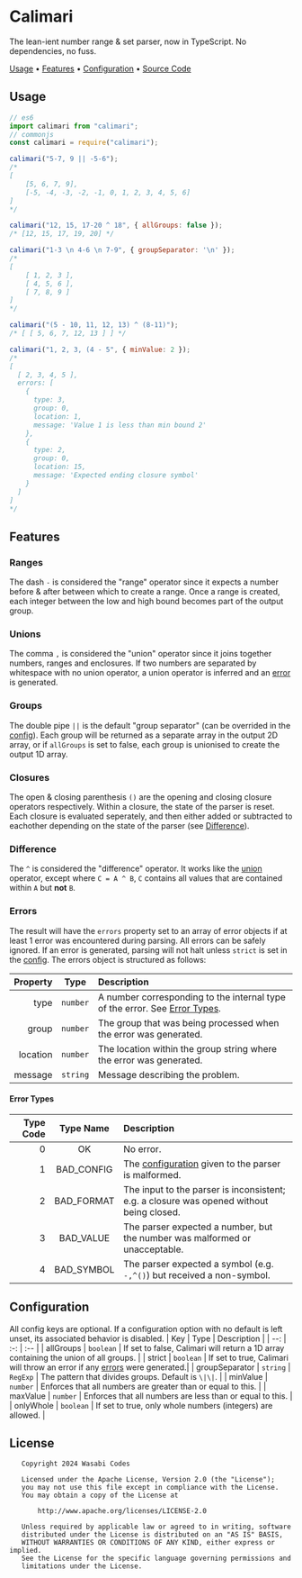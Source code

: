 # Calimari
The lean-ient number range & set parser, now in TypeScript.
No dependencies, no fuss.

[Usage](#usage) &bull; [Features](#features) &bull; [Configuration](#configuration) &bull; [Source Code](https://github.com/WasabiThumb/calimari2)

## Usage
```js
// es6
import calimari from "calimari";
// commonjs
const calimari = require("calimari");

calimari("5-7, 9 || -5-6");
/*
[
    [5, 6, 7, 9],
    [-5, -4, -3, -2, -1, 0, 1, 2, 3, 4, 5, 6]
]
*/

calimari("12, 15, 17-20 ^ 18", { allGroups: false });
/* [12, 15, 17, 19, 20] */

calimari("1-3 \n 4-6 \n 7-9", { groupSeparator: '\n' });
/*
[
    [ 1, 2, 3 ],
    [ 4, 5, 6 ],
    [ 7, 8, 9 ]
]
*/

calimari("(5 - 10, 11, 12, 13) ^ (8-11)");
/* [ [ 5, 6, 7, 12, 13 ] ] */

calimari("1, 2, 3, (4 - 5", { minValue: 2 });
/*
[
  [ 2, 3, 4, 5 ],
  errors: [
    {
      type: 3,
      group: 0,
      location: 1,
      message: 'Value 1 is less than min bound 2'
    },
    {
      type: 2,
      group: 0,
      location: 15,
      message: 'Expected ending closure symbol'
    }
  ]
]
*/
```

## Features

### Ranges
The dash ``-`` is considered the "range" operator since it expects a number
before & after between which to create a range. Once a range is created,
each integer between the low and high bound becomes part of the output group.

### Unions
The comma ``,`` is considered the "union" operator since it joins together
numbers, ranges and enclosures. If two numbers are separated by whitespace
with no union operator, a union operator is inferred and an [error](#errors)
is generated.

### Groups
The double pipe ``||`` is the default "group separator" (can be overrided in the [config](#configuration)).
Each group will be returned as a separate array in the output 2D array, or if
``allGroups`` is set to false, each group is unionised to
create the output 1D array.

### Closures
The open & closing parenthesis ``()`` are the opening and closing closure operators
respectively. Within a closure, the state of the parser is reset. Each closure is evaluated seperately,
and then either added or subtracted to eachother depending on the state of the parser (see [Difference](#difference)).

### Difference
The ``^`` is considered the "difference" operator. It works like the [union](#union) operator,
except where ``C = A ^ B``, ``C`` contains all values that are contained within ``A``
but **not** ``B``.

### Errors
The result will have the ``errors`` property set to an array of error objects
if at least 1 error was encountered during parsing. All errors can be safely ignored.
If an error is generated, parsing will not halt unless ``strict`` is set in the [config](#configuration).
The errors object is structured as follows:

| Property | Type       | Description                                                                                |
| --:      | :-:        | :--                                                                                        |
| type     | ``number`` | A number corresponding to the internal type of the error. See [Error Types](#error-types). |
| group    | ``number`` | The group that was being processed when the error was generated.                           |
| location | ``number`` | The location within the group string where the error was generated.                        |
| message  | ``string`` | Message describing the problem.                                                            |

#### Error Types
| Type Code | Type Name  | Description                                                                              |
| --:       | :-:        | :--                                                                                      |
| 0         | OK         | No error.                                                                                |
| 1         | BAD_CONFIG | The [configuration](#configuration) given to the parser is malformed.                    |
| 2         | BAD_FORMAT | The input to the parser is inconsistent; e.g. a closure was opened without being closed. |
| 3         | BAD_VALUE  | The parser expected a number, but the number was malformed or unacceptable.              |
| 4         | BAD_SYMBOL | The parser expected a symbol (e.g. ``-,^()``) but received a non-symbol.                 |

## Configuration
All config keys are optional. If a configuration option with no default is left unset, its associated behavior is disabled.
| Key            | Type                     | Description                                                                          |
| --:            | :-:                      | :--                                                                                  |
| allGroups      | ``boolean``              | If set to false, Calimari will return a 1D array containing the union of all groups. |
| strict         | ``boolean``              | If set to true, Calimari will throw an error if any [errors](#errors) were generated.|
| groupSeparator | ``string`` \| ``RegExp`` | The pattern that divides groups. Default is ``\|\|``.                                |
| minValue       | ``number``               | Enforces that all numbers are greater than or equal to this.                         |
| maxValue       | ``number``               | Enforces that all numbers are less than or equal to this.                            |
| onlyWhole      | ``boolean``              | If set to true, only whole numbers (integers) are allowed.                           |

## License
```text
   Copyright 2024 Wasabi Codes

   Licensed under the Apache License, Version 2.0 (the "License");
   you may not use this file except in compliance with the License.
   You may obtain a copy of the License at

       http://www.apache.org/licenses/LICENSE-2.0

   Unless required by applicable law or agreed to in writing, software
   distributed under the License is distributed on an "AS IS" BASIS,
   WITHOUT WARRANTIES OR CONDITIONS OF ANY KIND, either express or implied.
   See the License for the specific language governing permissions and
   limitations under the License.
```